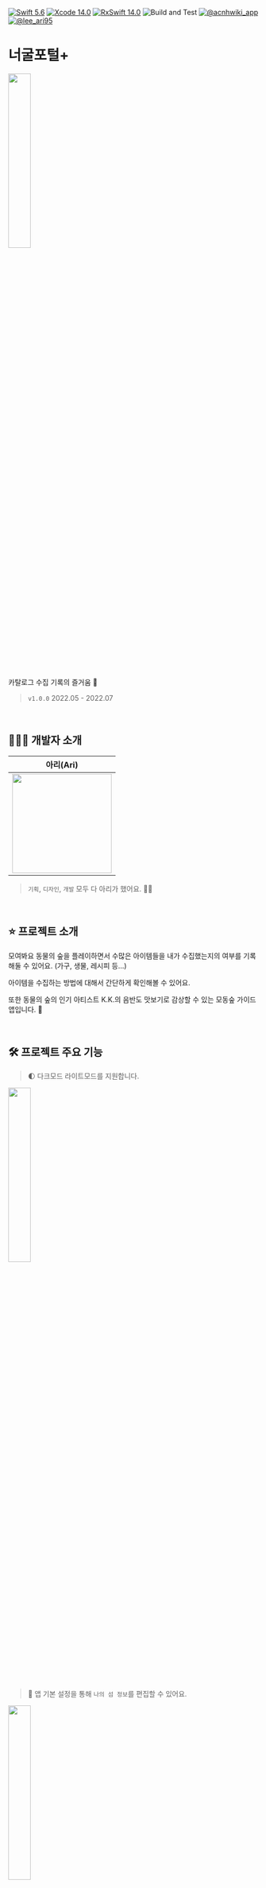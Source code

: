 [![Swift 5.6](https://img.shields.io/badge/swift-5.6-ED523F.svg?style=flat)](https://swift.org/download/) [![Xcode 14.0](https://img.shields.io/badge/Xcode-13.4-ED523F.svg?style=flat&color=blue)](https://swift.org/download/) [![RxSwift 14.0](https://img.shields.io/badge/RxSwift-6.5.0-ED523F.svg?style=flat&color=purple)](https://swift.org/download/) ![Build and Test](https://github.com/leeari95/ACNH-wiki/actions/workflows/test_on_develop.yml/badge.svg) [![@acnhwiki_app](https://img.shields.io/badge/contact-@acnhwiki__app-5AA9E7.svg?style=flat&color=yellow)](https://www.instagram.com/acnhwiki_app/) [![@lee_ari95](https://img.shields.io/badge/contact-@lee__ari95-5AA9E7.svg?style=flat&color=yellow)](https://www.instagram.com/lee_ari95)

# 너굴포털+

<img src="https://i.imgur.com/XMixi1i.png" width="30%">

&nbsp;

카탈로그 수집 기록의 즐거움 🌱

> `v1.0.0` 2022.05 - 2022.07

&nbsp;

## 👩🏻‍💻 개발자 소개

|아리(Ari)|
|:-:
|<img src="https://i.imgur.com/azs2STQ.png" width="200">|

>`기획`, `디자인`, `개발` 모두 다 아리가 했어요. 😵‍💫

&nbsp;

## ⭐️ 프로젝트 소개

모여봐요 동물의 숲을 플레이하면서 수많은 아이템들을 내가 수집했는지의 여부를 기록해둘 수 있어요. 
(가구, 생물, 레시피 등...)

아이템을 수집하는 방법에 대해서 간단하게 확인해볼 수 있어요.

또한 동물의 숲의 인기 아티스트 K.K.의 음반도 맛보기로 감상할 수 있는 모동숲 가이드앱입니다. 🌳

&nbsp;

## 🛠 프로젝트 주요 기능

> 🌓 다크모드 라이트모드를 지원합니다.

<img src="https://i.imgur.com/6Y0an0c.png" width="30%">

#

> 🌴 앱 기본 설정을 통해 `나의 섬 정보`를 편집할 수 있어요.

<img src="https://i.imgur.com/8LV2tdx.gif" width="30%">

#

> 📝 오늘 할일을 했는지 체크하고, 편집을 통해 할일을 수정하거나 추가할 수 있어요.

<img src="https://i.imgur.com/6aunEPI.gif" width="30%"> <img src="https://i.imgur.com/4dW7nWO.gif" width="30%">

#

> 🔍 마을 주민을 추가한다면 대시보드에서 마을 주민의 정보를 손쉽게 확인할 수 있어요.

<img src="https://i.imgur.com/czXJCWT.gif" width="30%">

#

> ✅ 마을 주민과 대화를 하거나 선물을 주고받았다면 체크해서 표시할 수도 있어요.

<img src="https://i.imgur.com/IpeguK8.gif" width="30%">

#

> 📊 수집현황을 통해 수집 진행 상황을 확인하거나, 아직 획득하지 못한 아이템들을 확인할 수 있어요.
> 
> (자동으로 미획득 아이템 필터링해줍니다. 생물이라면 당월로 필터링되어 아이템을 보여줍니다.)

<img src="https://i.imgur.com/uKZSLwZ.gif" width="30%">

#

> 📚 카탈로그 탭을 활용하여 수집한 아이템을 기록할 수 있어요.
> 
> 우측 버튼을 통해 정렬 혹은 필터링을 하여 아이템을 편리하게 볼 수 있어요.

<img src="https://i.imgur.com/PCgNBIT.gif" width="30%"> <img src="https://i.imgur.com/q2vDx1W.gif" width="30%">

#

> 🔎 상세정보를 통해 아이템의 키워드를 통해 관련된 아이템을 탐색하거나, 리폼된 모습을 확인해볼 수 있어요. 
> 
> 제작을 통해 얻을 수 있는 아이템의 경우, 레시피 획득방법, 그리고 필요한 재료도 추가로 보여줍니다.

<img src="https://i.imgur.com/oVl0AbU.gif" width="30%"> <img src="https://i.imgur.com/hGrLyf9.gif" width="30%">

#

> 🕙 생물의 경우 어디서 출현하는지, 몇시에 언제 출현하는지에 대한 정보를 확인해볼 수 있어요.

<img src="https://i.imgur.com/myu8KXK.gif" width="30%"> <img src="https://i.imgur.com/w6vyhiw.gif" width="30%">

#

> 🔊 음악의 경우 뮤직 플레이어를 통해 감상을 해볼 수도 있습니다.
> 
> 재생 목록을 통해 음악을 바꿔볼 수도 있습니다. 
> 
> 백그라운드 상태에서도 음악이 멈추지 않고 이어서 재생됩니다.

<img src="https://i.imgur.com/VepmkwR.gif" width="30%"> <img src="https://i.imgur.com/N2tydpC.gif" width="30%"> <img src="https://i.imgur.com/10gBxp2.jpg" width="30%">

#

> 🐰 마을 주민의 경우 상세한 필터링을 통해 편리하게 주민을 찾아볼 수 있어요.
> 
> 좋아하는 주민, 내 섬 주민을 나눠서 한 눈에 볼 수도 있습니다.

<img src="https://i.imgur.com/ajvSM53.gif" width="30%"> <img src="https://i.imgur.com/sBGJUFc.gif" width="30%">

#

> 📦 수집품을 통해 내가 수집한 아이템을 관리할 수 있어요.
> 
> 수집한 아이템이 없는 경우에는 아무것도 표시하지 않습니다.

<img src="https://i.imgur.com/9H0au8T.gif" width="30%"> <img src="https://i.imgur.com/xfk25ue.gif" width="30%"> <img src="https://i.imgur.com/rm3keyr.png" width="30%">

&nbsp;

## 아키텍처

> **MVVM**

* MVVM을 도입하여 뷰 컨트롤러와 뷰는 화면을 그리는 역할에만 집중하고, 데이터 관리, 로직 실행은 뷰 모델에서 진행되도록 했습니다.

> **Input/Output Modeling**

* 뷰모델을 Input과 Output으로 정의하여 뷰의 이벤트들을 Input에 바인딩하고, 뷰에 보여질 데이터를 Output에 바인딩 했습니다.
* 일관성 있고 직관적인 구조를 유지해 뷰모델의 코드 가독성이 높아졌습니다.

> **Coordinator**

* 화면 전환에 대한 로직을 ViewController로부터 분리하고 의존성 객체에 대한 주입을 외부에서 처리하도록 하기 위해 코디네이터를 적용했습니다.

## 기술적 도전

> **RxSwift**

* 연속된 escaping closure를 피하고, 선언형 프로그래밍을 통한 높은 가독성과 RX 오퍼레이터들을 통한 효율적인 비동기 처리를 위해서 RxSwift를 사용하게 되었습니다.
* 데이터가 발생하는 시점에서부터 뷰에 그려지기 까지 하나의 큰 Stream으로 데이터를 바인딩 하였습니다.

> **CI/CD 빌드 및 테스트 자동화**

* Github Actions를 활용하여 develop 브랜치로 push를 하게 되면 빌드 및 테스트를 실행하도록 자동화를 처리했습니다.

&nbsp;

## Credits/Thanks

🙏🏻 Thanks to [`Animal Crossing: New Horizons`](https://docs.google.com/spreadsheets/d/1mo7myqHry5r_TKvakvIhHbcEAEQpSiNoNQoIS8sMpvM/edit#gid=1397507627) spreadsheet

* 이 앱은 위 스프레드 시트를 활용하여 만든 [`Norviah`](https://github.com/Norviah/animal-crossing)의 레파지토리를 활용하여 동물의 숲 아이템을 가져옵니다.

🙏🏻 Thanks to [`ACNH API`](http://acnhapi.com/)

* 동물의 숲의 음악, BGM 등을 이 API를 통해 불러옵니다

#

아리의 개발기에 대해 더 자세한 내용이 보고싶다면, [너굴포털 Wiki](https://github.com/leeari95/animal-crossing/wiki/)를 방문해주세요.
